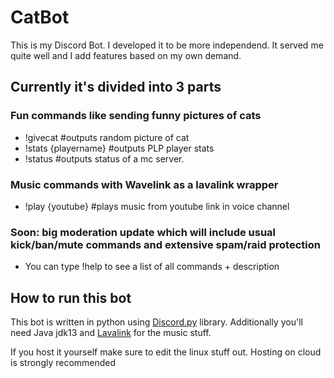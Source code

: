 # CatBot
This is my Discord Bot. I developed it to be more independend. It served me quite well and I add features based on my own demand.

Currently it's divided into 3 parts
-
### Fun commands like sending funny pictures of cats

- !givecat #outputs random picture of cat
- !stats {playername} #outputs PLP player stats
- !status #outputs status of a mc server. 

### Music commands with Wavelink as a lavalink wrapper
 
- !play {youtube} #plays music from youtube link in voice channel

### Soon: big moderation update which will include usual kick/ban/mute commands and extensive spam/raid protection

- You can type !help to see a list of all commands + description

How to run this bot
-
This bot is written in python using [Discord.py](https://github.com/Rapptz/discord.py) library. Additionally you'll need Java jdk13 and [Lavalink](https://github.com/Frederikam/Lavalink) for the music stuff.

If you host it yourself make sure to edit the linux stuff out. Hosting on cloud is strongly recommended

